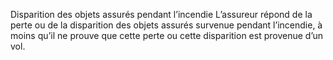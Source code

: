 Disparition des objets assurés pendant l’incendie
L’assureur répond de la perte ou de la disparition des objets assurés survenue pendant l’incendie, à moins qu’il ne prouve que cette perte ou cette disparition est provenue d’un vol.